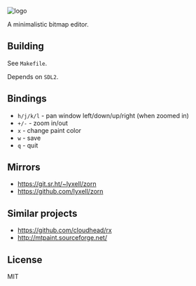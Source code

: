 ![logo](https://i.imgur.com/LwJvJfx.png)

A minimalistic bitmap editor.

## Building

See `Makefile`.

Depends on `SDL2`.

## Bindings

* `h/j/k/l` - pan window left/down/up/right (when zoomed in)
* `+/-` - zoom in/out
* `x` - change paint color
* `w` - save
* `q` - quit

## Mirrors

* https://git.sr.ht/~lyxell/zorn
* https://github.com/lyxell/zorn

## Similar projects

* https://github.com/cloudhead/rx
* http://mtpaint.sourceforge.net/

## License

MIT
